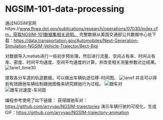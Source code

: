 # NGSIM-101-data-processing
通过NGSIM官网https://www.fhwa.dot.gov/publications/research/operations/07030/index.cfm，获取NGSIM-101数据集相关说明。
完整数据从美国交通部公共数据中心处下载：https://data.transportation.gov/Automobiles/Next-Generation-Simulation-NGSIM-Vehicle-Trajector/8ect-6jqj

对数据导入matlab进行一些初步预处理，然后进行流量、空间占有率、时间占有率、密度、时间平均速度、空间平均速度的计算，并改变相关测量参数对比结果。
![lane1_time30](https://user-images.githubusercontent.com/82030590/168518191-418d30ea-1f47-45d4-9765-a22dd03a1ecf.png)

提取各分车道的轨迹数据，可以做出车辆轨迹位移-时间图。
![lane1](https://user-images.githubusercontent.com/82030590/168518098-f22933b5-b125-431e-a99c-39e02fdcb926.png)
并且可以得到有效跟驰车辆绘制跟驰图像来研究跟驰行为过程。
![跟车对](https://user-images.githubusercontent.com/82030590/168518131-a971b9e0-db28-484c-bd67-b382ddcc849a.png)
![跟车对速度-车间距](https://user-images.githubusercontent.com/82030590/168518136-56e55271-f366-477c-b761-f5c75cc4f14b.png)

编程参考使用了如下链接：
获得跟驰车对：https://github.com/arryyao/NGSIM-trajectories
演示车辆行驶的可视化，生成GIF：https://github.com/arryyao/NGSIM-trajectory-animation
